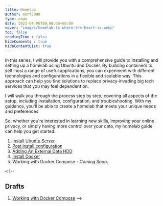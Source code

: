 ```yaml
---
title: Homelab
author: mort8088
type: page
date: 2023-04-08T00:00:00+00:00
cover: "images/homelab-is-where-the-heart-is.webp"
toc: false
readingTime : false
hideComments : true
hideContentList: true
---
```


In this series, I will provide you with a comprehensive guide to installing and setting up a homelab using Ubuntu and Docker. By building containers to self-host a range of useful applications, you can experiment with different technologies and configurations in a flexible and scalable way. This approach can help you find solutions to replace privacy-invading big tech services that you may feel dependent on.

I will walk you through the process step by step, covering all aspects of the setup, including installation, configuration, and troubleshooting. With my guidance, you'll be able to create a homelab that meets your unique needs and preferences.

So, whether you're interested in learning new skills, improving your online privacy, or simply having more control over your data, my homelab guide can help you get started.

1. [Install Ubuntu Server](/homelab/ubuntu-server/)
2. [Post install configuration](/homelab/server-lockdown/)
3. [Adding An External Data HDD](/homelab/ext-data-hdd/)
4. [Install Docker](/homelab/docker/)
5. Working with Docker Compose - *Coming Soon.*

< !--

## Drafts

1. [Working with Docker Compose](/homelab/docker-compose/)
-->